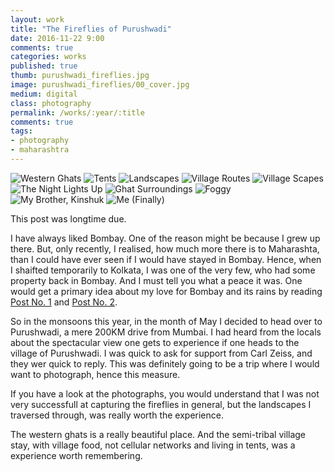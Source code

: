 ```yaml
---
layout: work
title: "The Fireflies of Purushwadi"
date: 2016-11-22 9:00
comments: true
categories: works
published: true
thumb: purushwadi_fireflies.jpg
image: purushwadi_fireflies/00_cover.jpg
medium: digital
class: photography
permalink: /works/:year/:title
comments: true
tags:
- photography
- maharashtra
---
```


<p>
  <div class="fotorama" data-keyboard="true" data-arrows="true" data-click="true" data-swipe="true" data-autoplay="true" data-loop="true" data-allowfullscreen="native">
      <img src="/images/works/purushwadi_fireflies/p.000.jpg" alt="Western Ghats" data-caption="Western Ghats">
      <img src="/images/works/purushwadi_fireflies/p.001.jpg" alt="Tents" data-caption="Tents">
      <img src="/images/works/purushwadi_fireflies/p.007.jpg" alt="Landscapes" data-caption="Landscapes">
      <img src="/images/works/purushwadi_fireflies/p.009.jpg" alt="Village Routes" data-caption="Village Routes">
      <img src="/images/works/purushwadi_fireflies/p.010.jpg" alt="Village Scapes" data-caption="Village Scapes">
      <img src="/images/works/purushwadi_fireflies/p.014.jpg" alt="The Night Lights Up" data-caption="The Night Lights Up">
      <img src="/images/works/purushwadi_fireflies/p.011.jpg" alt="Ghat Surroundings" data-caption="Ghat Surroundings">
      <img src="/images/works/purushwadi_fireflies/p.013.jpg" alt="Foggy" data-caption="Foggy">
      <img src="/images/works/purushwadi_fireflies/p.006.jpg" alt="My Brother, Kinshuk" data-caption="My Brother, Kinshuk">
      <img src="/images/works/purushwadi_fireflies/p.000.a.jpg" alt="Me (Finally)" data-caption="Me (Finally)">
  </div>
</p>

This post was longtime due.

I have always liked Bombay. One of the reason might be because I grew up there. But, only recently, I realised, how much more there is to Maharashta, than I could have ever seen if I would have stayed in Bombay. Hence, when I shaifted temporarily to Kolkata, I was one of the very few, who had some property back in Bombay. And I must tell you what a peace it was. One would get a primary idea about my love for Bombay and its rains by reading [Post No. 1](http://kalam.upamanyu.in/writings/rains/) and [Post No. 2](http://kalam.upamanyu.in/writings/washed-away-2/).

So in the monsoons this year, in the month of May I decided to head over to Purushwadi, a mere 200KM drive from Mumbai. I had heard from the locals about the spectacular view one gets to experience if one heads to the village of Purushwadi. I was quick to ask for support from Carl Zeiss, and they wer quick to reply. This was definitely going to be a trip where I would want to photograph, hence this measure.

If you have a look at the photographs, you would understand that I was not very successfull at capturing the fireflies in general, but the landscapes I traversed through, was really worth the experience.

The western ghats is a really beautiful place. And the semi-tribal village stay, with village food, not cellular networks and living in tents, was a experience worth remembering.